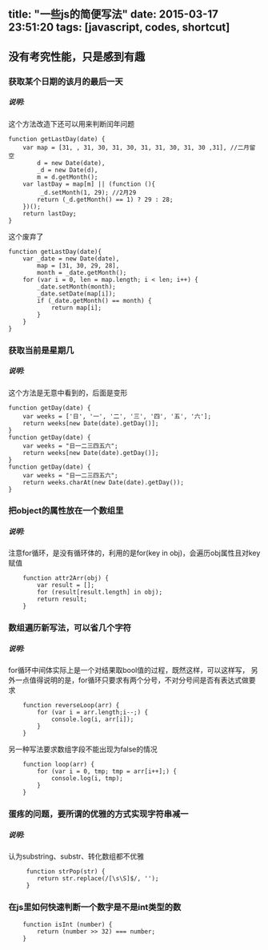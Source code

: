 title: "一些js的简便写法"
date: 2015-03-17 23:51:20
tags: [javascript, codes, shortcut]
---

## 没有考究性能，只是感到有趣

### 获取某个日期的该月的最后一天
##### 说明:

  这个方法改造下还可以用来判断闰年问题

    function getLastDay(date) {
        var map = [31, , 31, 30, 31, 30, 31, 31, 30, 31, 30 ,31], //二月留空
            d = new Date(date),
            _d = new Date(d),
            m = d.getMonth();    
        var lastDay = map[m] || (function (){
             _d.setMonth(1, 29); //2月29
            return (_d.getMonth() == 1) ? 29 : 28;
        })();
        return lastDay;
    }
    
    
这个废弃了    
    
    function getLastDay(date){
        var _date = new Date(date),
            map = [31, 30, 29, 28],
            month = _date.getMonth();
        for (var i = 0, len = map.length; i < len; i++) {
            _date.setMonth(month);
            _date.setDate(map[i]);
            if (_date.getMonth() == month) {
                return map[i];
            }
        }
    }

### 获取当前是星期几
##### 说明:
  这个方法是无意中看到的，后面是变形
   
    function getDay(date) {
        var weeks = ['日', '一', '二', '三', '四', '五', '六'];
        return weeks[new Date(date).getDay()];
    }
    function getDay(date) {
        var weeks = "日一二三四五六";
        return weeks[new Date(date).getDay()];
    }
    function getDay(date) {
        var weeks = "日一二三四五六";
        return weeks.charAt(new Date(date).getDay());
    }

### 把object的属性放在一个数组里
##### 说明:
   注意for循环，是没有循环体的，利用的是for(key in obj)，会遍历obj属性且对key赋值

        function attr2Arr(obj) {
            var result = [];
            for (result[result.length] in obj);
            return result;
        }
     
### 数组遍历新写法，可以省几个字符
##### 说明:
   for循环中间体实际上是一个对结果取bool值的过程，既然这样，可以这样写，
   另外一点值得说明的是，for循环只要求有两个分号，不对分号间是否有表达式做要求
    
        function reverseLoop(arr) {
            for (var i = arr.length;i--;) {
                console.log(i, arr[i]);
            }
        }
        
   另一种写法要求数组字段不能出现为false的情况
        
        function loop(arr) {
            for (var i = 0, tmp; tmp = arr[i++];) {
                console.log(i, tmp);
            }
        }
        
        
### 蛋疼的问题，要所谓的优雅的方式实现字符串减一
##### 说明: 
   认为substring、substr、转化数组都不优雅
   
         function strPop(str) {
            return str.replace(/[\s\S]$/, '');
         }

### 在js里如何快速判断一个数字是不是int类型的数
        
        function isInt (number) {
            return (number >> 32) === number;
        }
     

     
  
  